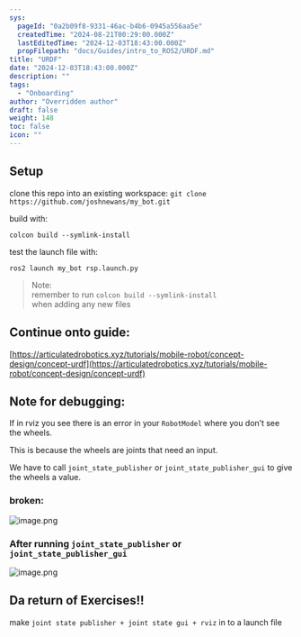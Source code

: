 ```yaml
---
sys:
  pageId: "0a2b09f8-9331-46ac-b4b6-0945a556aa5e"
  createdTime: "2024-08-21T00:29:00.000Z"
  lastEditedTime: "2024-12-03T18:43:00.000Z"
  propFilepath: "docs/Guides/intro_to_ROS2/URDF.md"
title: "URDF"
date: "2024-12-03T18:43:00.000Z"
description: ""
tags:
  - "Onboarding"
author: "Overridden author"
draft: false
weight: 148
toc: false
icon: ""
---
```


## Setup

clone this repo into an existing workspace:
`git clone https://github.com/joshnewans/my_bot.git`

build with:

`colcon build --symlink-install`

test the launch file with:

`ros2 launch my_bot rsp.launch.py`

> Note:  
> remember to run `colcon build --symlink-install`  
> when adding any new files

## Continue onto guide:

[https://articulatedrobotics.xyz/tutorials/mobile-robot/concept-design/concept-urdf](https://articulatedrobotics.xyz/tutorials/mobile-robot/concept-design/concept-urdf)

## Note for debugging:

If in rviz you see there is an error in your `RobotModel` where you don’t see the wheels.

This is because the wheels are joints that need an input. 

We have to call `joint_state_publisher` or `joint_state_publisher_gui` to give the wheels a value.

### broken:

![image.png](https://prod-files-secure.s3.us-west-2.amazonaws.com/d518164a-d88e-44d1-a4ee-3adb3bd8bce0/96a1d089-1f17-4dbf-8563-f2aef56a4d37/image.png?X-Amz-Algorithm=AWS4-HMAC-SHA256&X-Amz-Content-Sha256=UNSIGNED-PAYLOAD&X-Amz-Credential=ASIAZI2LB46643Z6EDZU%2F20250329%2Fus-west-2%2Fs3%2Faws4_request&X-Amz-Date=20250329T131436Z&X-Amz-Expires=3600&X-Amz-Security-Token=IQoJb3JpZ2luX2VjEAwaCXVzLXdlc3QtMiJHMEUCICEn29XwY9ttTL61Q0M5ItJZEKj4SO3AXMep3U%2FmbQFvAiEArK1QJodzDD3BvDamYF8R52sr5n7XlM4vjkujwHeqSKMq%2FwMIdRAAGgw2Mzc0MjMxODM4MDUiDGun7zNV%2BRdKL8UnsSrcA1GD5llcFl%2FRtspg00CTSpk2b4ydHus0U5LDEvS0SpjoOPVgmGLXu52aM9Au5QL%2FvcoIs%2F9gBep2dnakC0Mhv7vmRUdyqYJtyHDgZHCoKA9BPO6BFpru%2B3HfvI4r6%2B4Cx8Bc52uXCkMiqZAFXqXa6BGg5mJqpkOuCv%2BJGswHayhkaPBw%2BcJiKBIPdL0SwV7vgFv9pEWWzxVF9g5z4u4y8wQAVtLHKMG1fn1sWhZVUiyRoxofdsIbh%2BdVMdzwzqoWYNGMi7tUMsroWCWhpPZmflwmDK2lDoz18FXiW2v32cDvowFgOdLtJ3wCOUbKED67dyQjI9bzqQL1RPyGkRZWjWW2QDDeQk3enSBg74W0UNjUOLJ36p594o52rZFs0GdI9XPVCzUpKHgg4zVgpqudp%2FlDakT5RglXxgR1M%2BLF5zLZdMOqpcXjBN%2FQnojjxpEmMRyFGUxpGd9IQFnTcK4uOudquL939E%2B%2FjnmJWtvkyy6CikEPiQdIrNQWRta3uMsMBxhGK3iPePb1t2KwCUlXAoVH1WLtrOLWkPEiKQAaMqsTgj4NRx9i8%2B6vVmXT14cfhkc3Qv42RX11WEwN1asdAqEk%2F34YaraWz%2Fab1cbbRmhSjpqWKK%2BQ2zDxkXNUMMu1n78GOqUBMKyvK4StTE0%2BPONhjliMdq57aE5d8%2F2sv0aTz5z4DCZpqyZIj6ZOU%2Ft9qdgiATZ1hmr2Qwww2bGBcaYGZHkTPAjI1mZg6PolrQo%2ByNM0Drw%2FD6UeJ0zuFKu6uEeZ1jZPnHbOyDzzMmHaxl8Ew5lCH%2BjfH1uyTLvQl2ohUhYzwry6wr%2Bt8%2FdVS0LBaNKADlJwpTxm9dDz6utJSd9du%2Fgq9ClG85Hy&X-Amz-Signature=78422c4259e0eb9118ad0a28873cc2010a508ec07220080969fa6664e3c9ec62&X-Amz-SignedHeaders=host&x-id=GetObject)

### After running `joint_state_publisher` or `joint_state_publisher_gui`

![image.png](https://prod-files-secure.s3.us-west-2.amazonaws.com/d518164a-d88e-44d1-a4ee-3adb3bd8bce0/130c99c7-1b0b-4031-9953-844fc3950ff4/image.png?X-Amz-Algorithm=AWS4-HMAC-SHA256&X-Amz-Content-Sha256=UNSIGNED-PAYLOAD&X-Amz-Credential=ASIAZI2LB46643Z6EDZU%2F20250329%2Fus-west-2%2Fs3%2Faws4_request&X-Amz-Date=20250329T131436Z&X-Amz-Expires=3600&X-Amz-Security-Token=IQoJb3JpZ2luX2VjEAwaCXVzLXdlc3QtMiJHMEUCICEn29XwY9ttTL61Q0M5ItJZEKj4SO3AXMep3U%2FmbQFvAiEArK1QJodzDD3BvDamYF8R52sr5n7XlM4vjkujwHeqSKMq%2FwMIdRAAGgw2Mzc0MjMxODM4MDUiDGun7zNV%2BRdKL8UnsSrcA1GD5llcFl%2FRtspg00CTSpk2b4ydHus0U5LDEvS0SpjoOPVgmGLXu52aM9Au5QL%2FvcoIs%2F9gBep2dnakC0Mhv7vmRUdyqYJtyHDgZHCoKA9BPO6BFpru%2B3HfvI4r6%2B4Cx8Bc52uXCkMiqZAFXqXa6BGg5mJqpkOuCv%2BJGswHayhkaPBw%2BcJiKBIPdL0SwV7vgFv9pEWWzxVF9g5z4u4y8wQAVtLHKMG1fn1sWhZVUiyRoxofdsIbh%2BdVMdzwzqoWYNGMi7tUMsroWCWhpPZmflwmDK2lDoz18FXiW2v32cDvowFgOdLtJ3wCOUbKED67dyQjI9bzqQL1RPyGkRZWjWW2QDDeQk3enSBg74W0UNjUOLJ36p594o52rZFs0GdI9XPVCzUpKHgg4zVgpqudp%2FlDakT5RglXxgR1M%2BLF5zLZdMOqpcXjBN%2FQnojjxpEmMRyFGUxpGd9IQFnTcK4uOudquL939E%2B%2FjnmJWtvkyy6CikEPiQdIrNQWRta3uMsMBxhGK3iPePb1t2KwCUlXAoVH1WLtrOLWkPEiKQAaMqsTgj4NRx9i8%2B6vVmXT14cfhkc3Qv42RX11WEwN1asdAqEk%2F34YaraWz%2Fab1cbbRmhSjpqWKK%2BQ2zDxkXNUMMu1n78GOqUBMKyvK4StTE0%2BPONhjliMdq57aE5d8%2F2sv0aTz5z4DCZpqyZIj6ZOU%2Ft9qdgiATZ1hmr2Qwww2bGBcaYGZHkTPAjI1mZg6PolrQo%2ByNM0Drw%2FD6UeJ0zuFKu6uEeZ1jZPnHbOyDzzMmHaxl8Ew5lCH%2BjfH1uyTLvQl2ohUhYzwry6wr%2Bt8%2FdVS0LBaNKADlJwpTxm9dDz6utJSd9du%2Fgq9ClG85Hy&X-Amz-Signature=1a5ebc4018332072d91ad89c9ffa770dbb415cb3db01717bb97e9a99140a7fad&X-Amz-SignedHeaders=host&x-id=GetObject)

## Da return of Exercises!!

make `joint state publisher + joint state gui + rviz` in to a launch file
